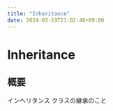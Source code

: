```yaml
---
title: "Inheritance"
date: 2024-03-19T21:02:40+09:00
---
```


# Inheritance

## 概要

インヘリタンス クラスの継承のこと

